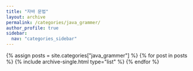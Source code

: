 ```yaml
---
title: "자바 문법"
layout: archive
permalink: /categories/java_grammer/
author_profile: true
sidebar:
  nav: "categories_sidebar"
---
```

{% assign posts = site.categories["java_grammer"] %}
{% for post in posts %}
  {% include archive-single.html type="list" %}
{% endfor %}
